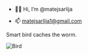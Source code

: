 - 🙇🏼 Hi, I’m @matejsarlija

- 📫 matejsarlija1@gmail.com

Smart bird caches the worm.

![Bird](https://ae01.alicdn.com/kf/S70f8bd8bb90646aca62e3a3f01d05859c.jpg_640x640Q90.jpg)


